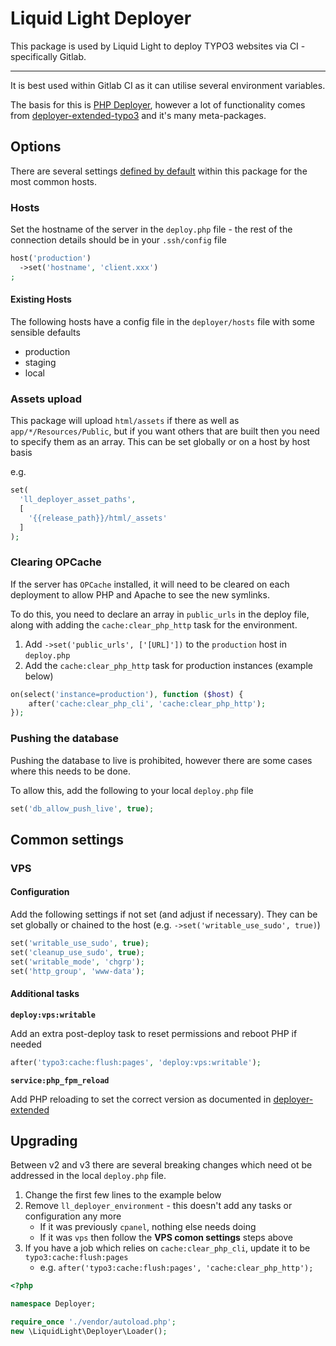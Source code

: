 # Liquid Light Deployer

This package is used by Liquid Light to deploy TYPO3 websites via CI - specifically Gitlab.

---

It is best used within Gitlab CI as it can utilise several environment variables.

The basis for this is [PHP Deployer](https://deployer.org/), however a lot of functionality comes from [deployer-extended-typo3](https://github.com/sourcebroker/deployer-extended-typo3) and it's many meta-packages.

## Options

There are several settings [defined by default](./deployer/hosts) within this package for the most common hosts.

### Hosts

Set the hostname of the server in the `deploy.php` file - the rest of the connection details should be in your `.ssh/config` file

```php
host('production')
  ->set('hostname', 'client.xxx')
;
```

#### Existing Hosts

The following hosts have a config file in the `deployer/hosts` file with some sensible defaults

- production
- staging
- local

### Assets upload

This package will upload `html/assets` if there as well as `app/*/Resources/Public`, but if you want others that are built then you need to specify them as an array. This can be set globally or on a host by host basis

e.g.

```php
set(
  'll_deployer_asset_paths',
  [
    '{{release_path}}/html/_assets'
  ]
);
```

### Clearing OPCache

If the server has `OPCache` installed, it will need to be cleared on each deployment to allow PHP and Apache to see the new symlinks.

To do this, you need to declare an array in `public_urls` in the deploy file, along with adding the `cache:clear_php_http` task for the environment.

1. Add `->set('public_urls', ['[URL]'])` to the `production` host in `deploy.php`
2. Add the `cache:clear_php_http` task for production instances (example below)

```php
on(select('instance=production'), function ($host) {
	after('cache:clear_php_cli', 'cache:clear_php_http');
});
```

### Pushing the database

Pushing the database to live is prohibited, however there are some cases where this needs to be done.

To allow this, add the following to your local `deploy.php` file

```php
set('db_allow_push_live', true);
```

## Common settings

### VPS

#### Configuration

Add the following settings if not set (and adjust if necessary). They can be set globally or chained to the host (e.g. `->set('writable_use_sudo', true)`)

```php
set('writable_use_sudo', true);
set('cleanup_use_sudo', true);
set('writable_mode', 'chgrp');
set('http_group', 'www-data');
```

#### Additional tasks

**`deploy:vps:writable`**

Add an extra post-deploy task to reset permissions and reboot PHP if needed

```php
after('typo3:cache:flush:pages', 'deploy:vps:writable');
```

**`service:php_fpm_reload`**

Add PHP reloading to set the correct version as documented in [deployer-extended](https://github.com/sourcebroker/deployer-extended?tab=readme-ov-file#service)

## Upgrading

Between v2 and v3 there are several breaking changes which need ot be addressed in the local `deploy.php` file.

1. Change the first few lines to the example below
2. Remove `ll_deployer_environment` - this doesn't add any tasks or configuration any more
    - If it was previously `cpanel`, nothing else needs doing
    - If it was `vps` then follow the **VPS comon settings** steps above
3. If you have a job which relies on `cache:clear_php_cli`, update it to be `typo3:cache:flush:pages`
    - e.g. `after('typo3:cache:flush:pages', 'cache:clear_php_http');`

```php
<?php

namespace Deployer;

require_once './vendor/autoload.php';
new \LiquidLight\Deployer\Loader();
```